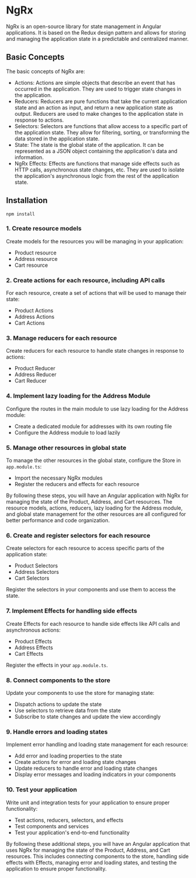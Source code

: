 # NgRx



NgRx is an open-source library for state management in Angular applications. It is based on the Redux design pattern and allows for storing and managing the application state in a predictable and centralized manner.

## Basic Concepts

The basic concepts of NgRx are:

* Actions: Actions are simple objects that describe an event that has occurred in the application. They are used to trigger state changes in the application.
* Reducers: Reducers are pure functions that take the current application state and an action as input, and return a new application state as output. Reducers are used to make changes to the application state in response to actions.
* Selectors: Selectors are functions that allow access to a specific part of the application state. They allow for filtering, sorting, or transforming the data stored in the application state.
* State: The state is the global state of the application. It can be represented as a JSON object containing the application's data and information.
* NgRx Effects: Effects are functions that manage side effects such as HTTP calls, asynchronous state changes, etc. They are used to isolate the application's asynchronous logic from the rest of the application state.

## Installation

`npm install`

### 1. Create resource models

Create models for the resources you will be managing in your application:

* Product resource
* Address resource
* Cart resource

### 2. Create actions for each resource, including API calls

For each resource, create a set of actions that will be used to manage their state:

* Product Actions
* Address Actions
* Cart Actions

### 3. Manage reducers for each resource

Create reducers for each resource to handle state changes in response to actions:

* Product Reducer
* Address Reducer
* Cart Reducer

### 4. Implement lazy loading for the Address Module

Configure the routes in the main module to use lazy loading for the Address module:

* Create a dedicated module for addresses with its own routing file
* Configure the Address module to load lazily

### 5. Manage other resources in global state

To manage the other resources in the global state, configure the Store in `app.module.ts`:

* Import the necessary NgRx modules
* Register the reducers and effects for each resource

By following these steps, you will have an Angular application with NgRx for managing the state of the Product, Address, and Cart resources. The resource models, actions, reducers, lazy loading for the Address module, and global state management for the other resources are all configured for better performance and code organization.

### 6. Create and register selectors for each resource

Create selectors for each resource to access specific parts of the application state:

* Product Selectors
* Address Selectors
* Cart Selectors

Register the selectors in your components and use them to access the state.

### 7. Implement Effects for handling side effects

Create Effects for each resource to handle side effects like API calls and asynchronous actions:

* Product Effects
* Address Effects
* Cart Effects

Register the effects in your `app.module.ts`.

### 8. Connect components to the store

Update your components to use the store for managing state:

* Dispatch actions to update the state
* Use selectors to retrieve data from the state
* Subscribe to state changes and update the view accordingly

### 9. Handle errors and loading states

Implement error handling and loading state management for each resource:

* Add error and loading properties to the state
* Create actions for error and loading state changes
* Update reducers to handle error and loading state changes
* Display error messages and loading indicators in your components

### 10. Test your application

Write unit and integration tests for your application to ensure proper functionality:

* Test actions, reducers, selectors, and effects
* Test components and services
* Test your application's end-to-end functionality

By following these additional steps, you will have an Angular application that uses NgRx for managing the state of the Product, Address, and Cart resources. This includes connecting components to the store, handling side effects with Effects, managing error and loading states, and testing the application to ensure proper functionality.
